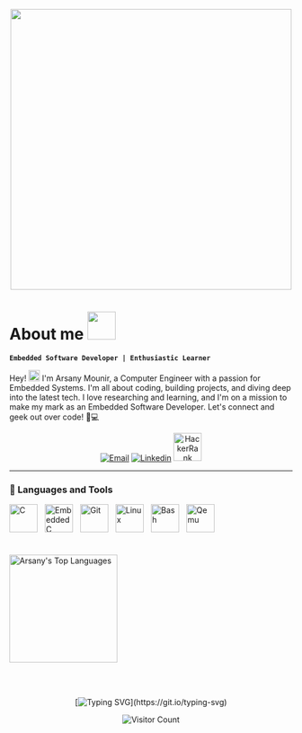<p align="center">    
         <img  src="https://s13.gifyu.com/images/SC4Y5.gif"width=500/>
</p>

# About me  <img src="https://raw.githubusercontent.com/TheDudeThatCode/TheDudeThatCode/master/Assets/Developer.gif" width=50 />
**`Embedded Software Developer | Enthusiastic Learner`**

Hey! <img src="https://raw.githubusercontent.com/nixin72/nixin72/master/wave.gif" width=20 /> I'm Arsany Mounir, a Computer Engineer with a passion for Embedded Systems. I'm all about coding, building projects, and diving deep into the latest tech. 
I love researching and learning, and I'm on a mission to make my mark as an Embedded Software Developer. Let's connect and geek out over code! 🚀💻

<p align="center">
  <a href="mailto:Arsanyashrafmounir@gmail.com">
    <img title="Email" src="https://img.icons8.com/fluent/48/000000/gmail.png"/></a>
  <a href="https://www.linkedin.com/in/arsany-mounir/">
    <img title="Linkedin" src="https://img.icons8.com/color/48/000000/linkedin.png"/></a> 
  <a href="https://www.hackerrank.com/profile/Arsany">
    <img alt="HackerRank" src="https://cdn.worldvectorlogo.com/logos/hackerrank.svg" width="50" /></a>
</p>


---



### 🧰 Languages and Tools

<img align="left" alt="C" width="50px" style="padding-right:10px;" src="https://cdn.jsdelivr.net/gh/devicons/devicon@latest/icons/c/c-original.svg"/>
<img align="left" alt="EmbeddedC" width="50px" style="padding-right:10px;" src="https://cdn.jsdelivr.net/gh/devicons/devicon@latest/icons/embeddedc/embeddedc-original-wordmark.svg" />
<img align="left" alt="Git" width="50px" style="padding-right:10px;" src="https://cdn.jsdelivr.net/gh/devicons/devicon/icons/git/git-original.svg" />
<img align="left" alt="Linux" width="50px" style="padding-right:10px;" src="https://cdn.jsdelivr.net/gh/devicons/devicon/icons/linux/linux-original.svg" />
<img align="left" alt="Bash" width="50px" style="padding-right:10px;" src="https://cdn.jsdelivr.net/gh/devicons/devicon/icons/bash/bash-original.svg" />
<img align="left" alt="Qemu" width="50px" style="padding-right:10px;" src="https://cdn.icon-icons.com/icons2/2699/PNG/512/qemu_logo_icon_169821.png" />
<br />

#


<br></br>
  <a href="https://github.com/anuraghazra/github-readme-stats"><img alt="Arsany's Top Languages" src="https://denvercoder1-github-readme-stats.vercel.app/api/top-langs/?username=ArsanyMounir&langs_count=8&layout=compact&theme=react&hide_border=true&bg_color=1F222E&title_color=F85D7F&icon_color=F8D866&hide=Jupyter%20Notebook,Roff" height="192px"/></a>
  <br/>

<br></br>
<div align="center">

[![Typing SVG](https://readme-typing-svg.demolab.com?font=Fira+Code&size=16&pause=1000&random=false&width=435&lines=Thanks+for+visiting+my+Github%2C+See+you+soon.)](https://git.io/typing-svg)

![Visitor Count](https://profile-counter.glitch.me/ArsanyMounir/count.svg)
